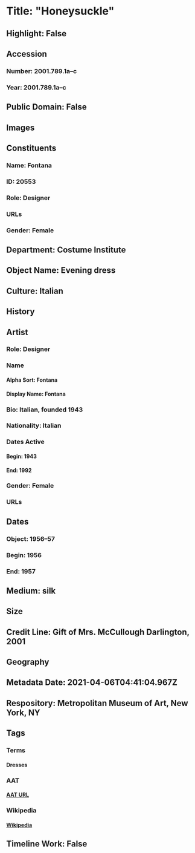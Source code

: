 # Title: "Honeysuckle"
## Highlight: False
## Accession
### Number: 2001.789.1a–c
### Year: 2001.789.1a–c
## Public Domain: False
## Images
## Constituents
### Name: Fontana
### ID: 20553
### Role: Designer
### URLs
### Gender: Female
## Department: Costume Institute
## Object Name: Evening dress
## Culture: Italian
## History
## Artist
### Role: Designer
### Name
#### Alpha Sort: Fontana
#### Display Name: Fontana
### Bio: Italian, founded 1943
### Nationality: Italian
### Dates Active
#### Begin: 1943
#### End: 1992
### Gender: Female
### URLs
## Dates
### Object: 1956–57
### Begin: 1956
### End: 1957
## Medium: silk
## Size
## Credit Line: Gift of Mrs. McCullough Darlington, 2001
## Geography
## Metadata Date: 2021-04-06T04:41:04.967Z
## Respository: Metropolitan Museum of Art, New York, NY
## Tags
### Terms
#### Dresses
### AAT
#### [AAT URL](http://vocab.getty.edu/page/aat/300046159)
### Wikipedia
#### [Wikipedia]()
## Timeline Work: False
